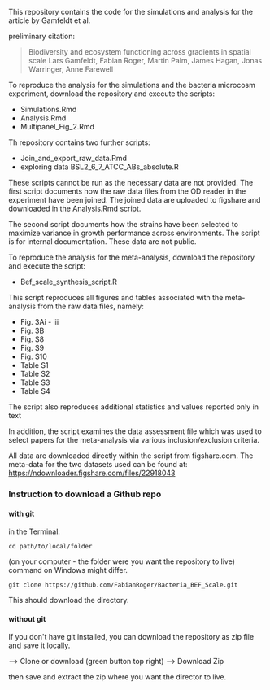


This repository contains the code for the simulations and analysis for the article by Gamfeldt et al. 

preliminary citation: 

> Biodiversity and ecosystem functioning across gradients in spatial scale
Lars Gamfeldt, Fabian Roger, Martin Palm, James Hagan, Jonas Warringer, Anne Farewell


To reproduce the analysis for the simulations and the bacteria microcosm experiment, download the repository and execute the scripts:

+ Simulations.Rmd
+ Analysis.Rmd
+ Multipanel_Fig_2.Rmd

Th repository contains two further scripts: 

+ Join_and_export_raw_data.Rmd
+ exploring data BSL2_6_7_ATCC_ABs_absolute.R


These scripts cannot be run as the necessary data are not provided. The first script documents how the raw data files from the OD reader in the experiment have been joined. The joined data are uploaded to figshare and downloaded in the Analysis.Rmd script. 

The second script documents how the strains have been selected to maximize variance in growth performance across environments. The script is for internal documentation. These data are not public. 


To reproduce the analysis for the meta-analysis, download the repository and execute the script:

+ Bef_scale_synthesis_script.R

This script reproduces all figures and tables associated with the meta-analysis from the raw data files, namely:

+ Fig. 3Ai - iii
+ Fig. 3B
+ Fig. S8
+ Fig. S9
+ Fig. S10
+ Table S1
+ Table S2
+ Table S3
+ Table S4

The script also reproduces additional statistics and values reported only in text

In addition, the script examines the data assessment file which was used to select papers for the meta-analysis via various inclusion/exclusion criteria.

All data are downloaded directly within the script from figshare.com. The meta-data for the two datasets used can be found at: https://ndownloader.figshare.com/files/22918043



### Instruction to download a Github repo

#### with git

in the Terminal:

```cd path/to/local/folder``` 

(on your computer - the folder were you want the repository to live) command on Windows might differ. 


```git clone https://github.com/FabianRoger/Bacteria_BEF_Scale.git```

This should download the directory. 

#### without git
If you don't have git installed, you can download the repository as zip file and save it locally. 

--> Clone or download (green button top right)
--> Download Zip

then save and extract the zip where you want the director to live. 
